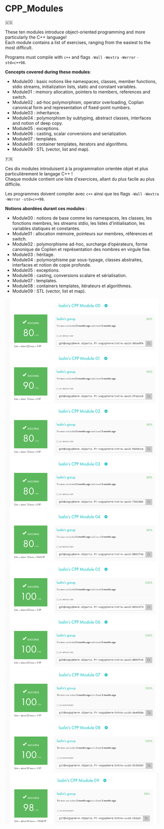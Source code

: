 # CPP_Modules

🇺🇸

These ten modules introduce object-oriented programming and more particularly the C++ language!  
Each module contains a list of exercises, ranging from the easiest to the most difficult.

Programs must compile with `c++` and flags `-Wall` `-Wextra` `-Werror` `-std=c++98`.

__Concepts covered during these modules__:

* Module00 : basic notions like namespaces, classes, member functions, stdio streams, initialization lists, static and constant variables.
* Module01 : memory allocation, pointers to members, references and switch.
* Module02 : ad-hoc polymorphism, operator overloading, Coplian canonical form and representation of fixed-point numbers.
* Module03 : inheritance.
* Module04 : polymorphism by subtyping, abstract classes, interfaces and notion of deep copy.
* Module05 : exceptions.
* Module06 : casting, scalar conversions and serialization.
* Module07 : templates.
* Module08 : container templates, iterators and algorithms.
* Module09 : STL (vector, list and map).

🇫🇷

Ces dix modules introduisent à la programmation orientée objet et plus particulièrement le langage C++ !  
Chaque module contient une liste d'exercices, allant du plus facile au plus difficile.

Les programmes doivent compiler avec `c++` ainsi que les flags `-Wall` `-Wextra` `-Werror` `-std=c++98`.

__Notions abordées durant ces modules__ :

* Module00 : notions de base comme les namespaces, les classes, les fonctions membres, les streams stdio, les listes d’initialisation, les variables statiques et constantes.
* Module01 : allocation mémoire, pointeurs sur membres, références et switch.
* Module02 : polymorphisme ad-hoc, surcharge d’opérateurs, forme canonique de Coplien et représentation des nombres en virgule fixe.
* Module03 : héritage.
* Module04 : polymorphisme par sous-typage, classes abstraites, interfaces et notion de copie profonde.
* Module05 : exceptions.
* Module06 : casting, conversions scalaire et sérialisation.
* Module07 : templates.
* Module08 : containers templates, itérateurs et algorithmes.
* Module09 : STL (vector, list et map).

![Rating](./Module00/rating.png)
![Rating](./Module01/rating.png)
![Rating](./Module02/rating.png)
![Rating](./Module03/rating.png)
![Rating](./Module04/rating.png)
![Rating](./Module05/rating.png)
![Rating](./Module06/rating.png)
![Rating](./Module07/rating.png)
![Rating](./Module08/rating.png)
![Rating](./Module09/rating.png)
